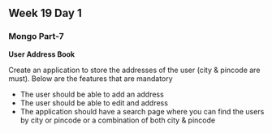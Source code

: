 ## Week 19 Day 1

### Mongo Part-7



**User Address Book**

Create an application to store the addresses of the user (city & pincode are must). Below are the features that are mandatory

- The user should be able to add an address
- The user should be able to edit and address
- The application should have a search page where you can find the users by city or pincode or a combination of both city & pincode